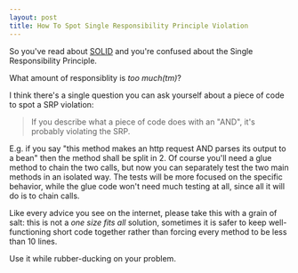 ```yaml
---
layout: post
title: How To Spot Single Responsibility Principle Violation
---
```


So you've read about [SOLID](https://en.wikipedia.org/wiki/SOLID_(object-oriented_design)) and you're confused about the Single Responsibility Principle.

What amount of responsiblity is *too much(tm)*?
<!--more-->
I think there's a single question you can ask yourself about a piece of code to spot a SRP violation:

> If you describe what a piece of code does with an "AND", it's probably violating the SRP.

E.g. if you say "this method makes an http request AND parses its output to a bean" then the method shall be split in 2.
Of course you'll need a glue method to chain the two calls, but now you can separately test the two main methods in an isolated way. The tests will be more focused on the specific behavior, while the glue code won't need much testing at all, since all it will do is to chain calls.

Like every advice you see on the internet, please take this with a grain of salt: this is not a _one size fits all_ solution, sometimes it is safer to keep well-functioning short code together rather than forcing every method to be less than 10 lines.

Use it while rubber-ducking on your problem.
